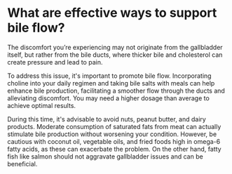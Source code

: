 # What are effective ways to support bile flow?

The discomfort you’re experiencing may not originate from the gallbladder itself, but rather from the bile ducts, where thicker bile and cholesterol can create pressure and lead to pain.

To address this issue, it's important to promote bile flow. Incorporating choline into your daily regimen and taking bile salts with meals can help enhance bile production, facilitating a smoother flow through the ducts and alleviating discomfort. You may need a higher dosage than average to achieve optimal results.

During this time, it's advisable to avoid nuts, peanut butter, and dairy products. Moderate consumption of saturated fats from meat can actually stimulate bile production without worsening your condition. However, be cautious with coconut oil, vegetable oils, and fried foods high in omega-6 fatty acids, as these can exacerbate the problem. On the other hand, fatty fish like salmon should not aggravate gallbladder issues and can be beneficial.